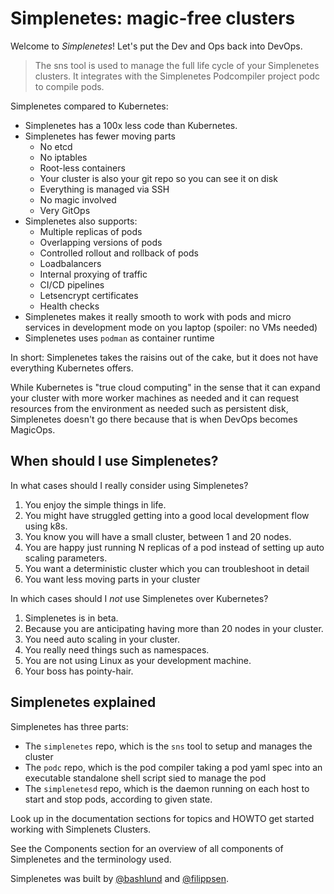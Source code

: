 # Simplenetes: magic-free clusters

Welcome to _Simplenetes_! Let's put the Dev and Ops back into DevOps.

>The sns tool is used to manage the full life cycle of your Simplenetes clusters. It integrates with the Simplenetes Podcompiler project podc to compile pods.

Simplenetes compared to Kubernetes:

- Simplenetes has a 100x less code than Kubernetes.
- Simplenetes has fewer moving parts
    - No etcd
    - No iptables
    - Root-less containers
    - Your cluster is also your git repo so you can see it on disk
    - Everything is managed via SSH
    - No magic involved
    - Very GitOps
- Simplenetes also supports:
    - Multiple replicas of pods
    - Overlapping versions of pods
    - Controlled rollout and rollback of pods
    - Loadbalancers
    - Internal proxying of traffic
    - CI/CD pipelines
    - Letsencrypt certificates
    - Health checks
- Simplenetes makes it really smooth to work with pods and micro services in development mode on you laptop (spoiler: no VMs needed)
- Simplenetes uses `podman` as container runtime


In short: Simplenetes takes the raisins out of the cake, but it does not have everything Kubernetes offers.

While Kubernetes is "true cloud computing" in the sense that it can expand your cluster with more worker machines as needed and it can request resources from the environment as needed such as persistent disk, Simplenetes doesn't go there because that is when DevOps becomes MagicOps.

## When should I use Simplenetes?

In what cases should I really consider using Simplenetes?

1.  You enjoy the simple things in life.
2.  You might have struggled getting into a good local development flow using k8s.
3.  You know you will have a small cluster, between 1 and 20 nodes.
4.  You are happy just running N replicas of a pod instead of setting up auto scaling parameters.
5.  You want a deterministic cluster which you can troubleshoot in detail
6.  You want less moving parts in your cluster

In which cases should I *not* use Simplenetes over Kubernetes?

1.  Simplenetes is in beta.
2.  Because you are anticipating having more than 20 nodes in your cluster.
3.  You need auto scaling in your cluster.
4.  You really need things such as namespaces.
5.  You are not using Linux as your development machine.
6.  Your boss has pointy-hair.



## Simplenetes explained

Simplenetes has three parts:

- The `simplenetes` repo, which is the `sns` tool to setup and manages the cluster
- The `podc` repo, which is the pod compiler taking a pod yaml spec into an executable standalone shell script sied to manage the pod
- The `simplenetesd` repo, which is the daemon running on each host to start and stop pods, according to given state.

Look up in the documentation sections for topics and HOWTO get started working with Simplenets Clusters.

See the Components section for an overview of all components of Simplenetes and the terminology used.

Simplenetes was built by [@bashlund](https://twitter.com/bashlund) and [@filippsen](https://twitter.com/mikediniz).
